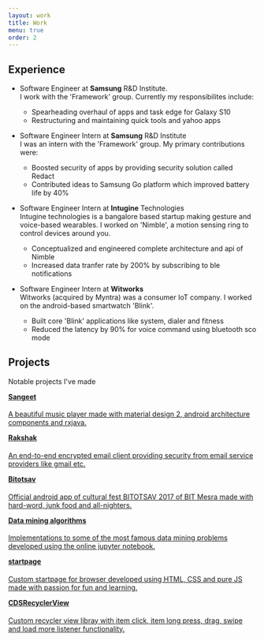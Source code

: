 ```yaml
---
layout: work
title: Work
menu: true
order: 2
--- 
```


## Experience
* Software Engineer at **Samsung** R&D Institute. <br>
	I work with the 'Framework' group. Currently my responsibilites include:  
	- Spearheading overhaul of apps and task edge for Galaxy S10 
	- Restructuring and maintaining quick tools and yahoo apps

* Software Engineer Intern at **Samsung** R&D Institute <br>
	I was an intern with the 'Framework' group. My primary contributions were:
	- Boosted security of apps by providing security solution called Redact
	- Contributed ideas to Samsung Go platform which improved battery life by 40%

* Software Engineer Intern at **Intugine** Technologies<br>
	Intugine technologies is a bangalore based startup making gesture and voice-based wearables. I worked on 'Nimble', a motion sensing ring to control devices around you. 
	- Conceptualized and engineered complete architecture and api of Nimble
	- Increased data tranfer rate by 200% by subscribing to ble notifications 

* Software Engineer Intern at **Witworks**<br>
	Witworks (acquired by Myntra) was a consumer IoT company. I worked on the android-based smartwatch 'Blink'.
	- Built core 'Blink' applications like system, dialer and fitness
	- Reduced the latency by 90% for voice command using bluetooth sco mode
	
## Projects

Notable projects I've made

<div class="row">
  <a href="https://github.com/GauravChaddha1996/Sangeet" style="color:inherit" target="_blank">
  	<div class="column card" >
		  <h4 style="margin-top:0;"><b> Sangeet </b></h4>
	    <p>	A beautiful music player made with material design 2, android architecture components and rxjava. </p>
  	</div> 
  </a>
  <a href="https://github.com/GauravChaddha1996/Rakshak" style="color:inherit" target="_blank">
  	<div class="column card">
		  <h4 style="margin-top:0;"><b> Rakshak </b></h4>
	    <p>	An end-to-end encrypted email client providing security from email service providers like gmail etc. </p>
  	</div> 
  </a>
  <a href="https://github.com/GauravChaddha1996/Bitotsav17" style="color:inherit" target="_blank">
  	<div class="column card">
		  <h4 style="margin-top:0;"><b> Bitotsav </b></h4>
	    <p>	Official android app of cultural fest BITOTSAV 2017 of BIT Mesra made with hard-word, junk food and all-nighters. </p>
  	</div> 
  </a>
  <a href="https://github.com/GauravChaddha1996/Data-Mining-Algorithms" style="color:inherit" target="_blank">
  	<div class="column card">
		  <h4 style="margin-top:0;"><b> Data mining algorithms </b></h4>
	    <p>	Implementations to some of the most famous data mining problems developed using the online jupyter notebook. </p>
  	</div> 
  </a>
  <a href="https://github.com/GauravChaddha1996/startpage" style="color:inherit" target="_blank">
  	<div class="column card">
		  <h4 style="margin-top:0;"><b> startpage </b></h4>
	    <p>	Custom startpage for browser developed using HTML, CSS and pure JS made with passion for fun and learning.</p>
  	</div> 
  </a>
  <a href="https://github.com/GauravChaddha1996/CDSRecyclerView" style="color:inherit" target="_blank">
  	<div class="column card">
		  <h4 style="margin-top:0;"><b> CDSRecyclerView </b></h4>
	    <p>	Custom recycler view libray with item click, item long press, drag, swipe and load more listener functionality. </p>
  	</div> 
  </a>

</div>
